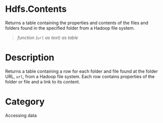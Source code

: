 # Hdfs.Contents
Returns a table containing the properties and contents of the files and folders found in the specified folder from a Hadoop file system.
> _function (<code>url</code> as text) as table_

# Description 
Returns a table containing a row for each folder and file found at the folder URL, <code>url</code>, from a Hadoop file system. Each row contains properties of the folder or file and a link to its content.
# Category 
Accessing data
